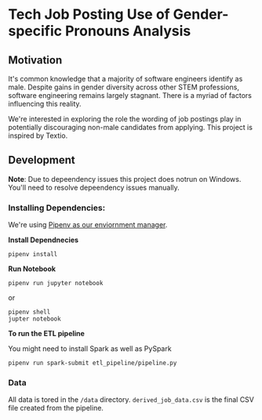 # Tech Job Posting Use of Gender-specific Pronouns Analysis

## Motivation

It's common knowledge that a majority of software engineers identify as male. Despite gains in gender diversity across other STEM professions, software engineering remains largely stagnant. There is a myriad of factors influencing this reality.

We're interested in exploring the role the wording of job postings play in potentially discouraging non-male candidates from applying. This project is inspired by Textio.

## Development

**Note**: Due to depeendency issues this project does notrun on Windows. You'll need to resolve depeendency issues manually.

### Installing Dependencies:

We're using [Pipenv as our enviornment manager](https://pipenv.readthedocs.io/en/latest/).

**Install Dependnecies**

`pipenv install`

**Run Notebook**

`pipenv run jupyter notebook`

or

```shell
pipenv shell
jupter notebook
```

**To run the ETL pipeline**

You might need to install Spark as well as PySpark

`pipenv run spark-submit etl_pipeline/pipeline.py`

### Data

All data is tored in the `/data` directory. `derived_job_data.csv` is the final CSV file created from the pipeline. 